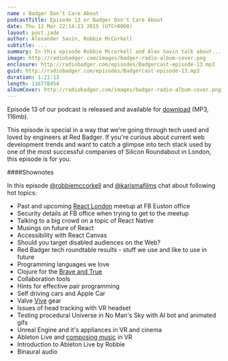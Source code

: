 ```yaml
---
name : Badger Don’t Care About
podcastTitle: Episode 13 or Badger Don't Care About
date: Thu 12 Mar 22:14:23 2015 (UTC+0000)
layout: post.jade
author: Alexander Savin, Robbie McCorkell
subtitle: ...
summary: In this episode Robbie Mccorkell and Alex Savin talk about...
image: http://radiobadger.com/images/badger-radio-album-cover.png
enclosure: http://radiobadger.com/episodes/Badgercast-episode-13.mp3
guid: http://radiobadger.com/episodes/Badgercast-episode-13.mp3
duration: 1:21:13
length: 116778454
albumCover: http://radiobadger.com/images/badger-radio-album-cover.png
---
```


Episode 13 of our podcast is released and available for [download](http://radiobadger.com/episodes/Badgercast-episode-13.mp3) (MP3, 116mb).

This episode is special in a way that we're going through tech used and loved by engineers at Red Badger. If you're curious about current web development trends and want to catch a glimpse into tech stack used by one of the most successful companies of Silicon Roundabout in London, this episode is for you.

####Shownotes

In this episode [@robbiemccorkell](https://twitter.com/robbiemccorkell) and [@karismafilms](https://twitter.com/karismafilms) chat about following hot topics:

* Past and upcoming [React London](http://www.meetup.com/London-React-User-Group/events/220864801/) meetup at FB Euston office
* Security details at FB office when trying to get to the meetup
* Talking to a big crowd on a topic of React Native
* Musings on future of React
* Accessibility with React Canvas
* Should you target disabled audiences on the Web?
* Red Badger tech roundtable results - stuff we use and like to use in future
* Programming languages we love
* Clojure for the [Brave and True](http://www.braveclojure.com/)
* Collaboration tools
* Hints for effective pair programming
* Self driving cars and Apple Car
* Valve [Vive](http://www.theverge.com/2015/3/1/8127445/htc-vive-valve-vr-headset) gear
* Issues of head tracking with VR headset
* Testing procedural Universe in No Man's Sky with AI bot and animated gifs
* Unreal Engine and it's appliances in VR and cinema
* Ableton Live and [composing music](https://www.ableton.com/en/blog/controlling-live-oculus-rift/) in VR
* Introduction to Ableton Live by Robbie
* Binaural audio
